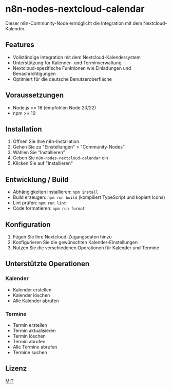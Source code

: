 # n8n-nodes-nextcloud-calendar

Dieser n8n-Community-Node ermöglicht die Integration mit dem Nextcloud-Kalender.

## Features

- Vollständige Integration mit dem Nextcloud-Kalendersystem
- Unterstützung für Kalender- und Terminverwaltung
- Nextcloud-spezifische Funktionen wie Einladungen und Benachrichtigungen
- Optimiert für die deutsche Benutzeroberfläche

## Voraussetzungen

- Node.js >= 18 (empfohlen Node 20/22)
- npm >= 10

## Installation

1. Öffnen Sie Ihre n8n-Installation
2. Gehen Sie zu "Einstellungen" > "Community-Nodes"
3. Wählen Sie "Installieren"
4. Geben Sie `n8n-nodes-nextcloud-calendar` ein
5. Klicken Sie auf "Installieren"

## Entwicklung / Build

- Abhängigkeiten installieren: `npm install`
- Build erzeugen: `npm run build` (kompiliert TypeScript und kopiert Icons)
- Lint prüfen: `npm run lint`
- Code formatieren: `npm run format`

## Konfiguration

1. Fügen Sie Ihre Nextcloud-Zugangsdaten hinzu
2. Konfigurieren Sie die gewünschten Kalender-Einstellungen
3. Nutzen Sie die verschiedenen Operationen für Kalender und Termine

## Unterstützte Operationen

### Kalender
- Kalender erstellen
- Kalender löschen
- Alle Kalender abrufen

### Termine
- Termin erstellen
- Termin aktualisieren
- Termin löschen
- Termin abrufen
- Alle Termine abrufen
- Termine suchen

## Lizenz

[MIT](LICENSE.md) 
